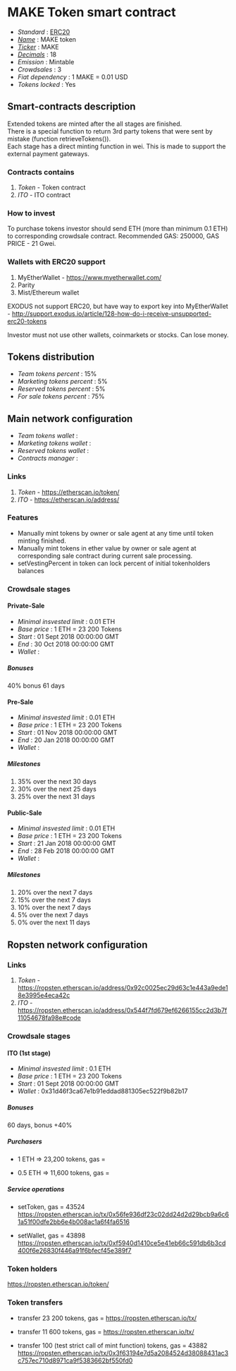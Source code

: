 # MAKE Token smart contract

- _Standard_ : [ERC20](https://github.com/ethereum/EIPs/blob/master/EIPS/eip-20.md)
- _[Name](https://github.com/ethereum/EIPs/blob/master/EIPS/eip-20.md#name)_ : MAKE token
- _[Ticker](https://github.com/ethereum/EIPs/blob/master/EIPS/eip-20.md#symbol)_ : MAKE
- _[Decimals](https://github.com/ethereum/EIPs/blob/master/EIPS/eip-20.md#decimals)_ : 18
- _Emission_ : Mintable
- _Crowdsales_ : 3
- _Fiat dependency_ : 1 MAKE = 0.01 USD
- _Tokens locked_ : Yes

## Smart-contracts description

Extended tokens are minted after the all stages are finished.  
There is a special function to return 3rd party tokens that were sent by mistake (function retrieveTokens()).  
Each stage has a direct minting function in wei. This is made to support the external payment gateways.

### Contracts contains

1. _Token_ - Token contract
2. _ITO_ - ITO contract

### How to invest

To purchase tokens investor should send ETH (more than minimum 0.1 ETH) to corresponding crowdsale contract.
Recommended GAS: 250000, GAS PRICE - 21 Gwei.

### Wallets with ERC20 support

1. MyEtherWallet - https://www.myetherwallet.com/
2. Parity
3. Mist/Ethereum wallet

EXODUS not support ERC20, but have way to export key into MyEtherWallet - http://support.exodus.io/article/128-how-do-i-receive-unsupported-erc20-tokens

Investor must not use other wallets, coinmarkets or stocks. Can lose money.

## Tokens distribution

- _Team tokens percent_ : 15%
- _Marketing tokens percent_ : 5%
- _Reserved tokens percent_ : 5%
- _For sale tokens percent_ : 75%

## Main network configuration

- _Team tokens wallet_ :
- _Marketing tokens wallet_ :
- _Reserved tokens wallet_ :
- _Contracts manager_ :

### Links

1. _Token_ - https://etherscan.io/token/
2. _ITO_ - https://etherscan.io/address/

### Features

- Manually mint tokens by owner or sale agent at any time until token minting finished.
- Manually mint tokens in ether value by owner or sale agent at corresponding sale contract during current sale processing.
- setVestingPercent in token can lock percent of initial tokenholders balances

### Crowdsale stages

#### Private-Sale

- _Minimal insvested limit_ : 0.01 ETH
- _Base price_ : 1 ETH = 23 200 Tokens
- _Start_ : 01 Sept 2018 00:00:00 GMT
- _End_ : 30 Oct 2018 00:00:00 GMT
- _Wallet_ :

##### Bonuses

40% bonus 61 days

#### Pre-Sale

- _Minimal insvested limit_ : 0.01 ETH
- _Base price_ : 1 ETH = 23 200 Tokens
- _Start_ : 01 Nov 2018 00:00:00 GMT
- _End_ : 20 Jan 2018 00:00:00 GMT
- _Wallet_ :

##### Milestones

1. 35% over the next 30 days
2. 30% over the next 25 days
3. 25% over the next 31 days

#### Public-Sale

- _Minimal insvested limit_ : 0.01 ETH
- _Base price_ : 1 ETH = 23 200 Tokens
- _Start_ : 21 Jan 2018 00:00:00 GMT
- _End_ : 28 Feb 2018 00:00:00 GMT
- _Wallet_ :

##### Milestones

1. 20% over the next 7 days
2. 15% over the next 7 days
3. 10% over the next 7 days
4. 5% over the next 7 days
5. 0% over the next 11 days

## Ropsten network configuration

### Links

1. _Token_ - https://ropsten.etherscan.io/address/0x92c0025ec29d63c1e443a9ede18e3995e4eca42c
2. _ITO_ - https://ropsten.etherscan.io/address/0x544f7fd679ef6266155cc2d3b7f11054678fa98e#code

### Crowdsale stages

#### ITO (1st stage)

- _Minimal insvested limit_ : 0.1 ETH
- _Base price_ : 1 ETH = 23 200 Tokens
- _Start_ : 01 Sept 2018 00:00:00 GMT
- _Wallet_ : 0x31d46f3ca67e1b91eddad881305ec522f9b82b17

##### Bonuses

60 days, bonus +40%

##### Purchasers

- 1 ETH => 23,200 tokens, gas =

- 0.5 ETH => 11,600 tokens, gas =

##### Service operations

- setToken, gas = 43524
  https://ropsten.etherscan.io/tx/0x56fe936df23c02dd24d2d29bcb9a6c61a51f00dfe2bb6e4b008ac1a6f4fa6516

- setWallet, gas = 43898
  https://ropsten.etherscan.io/tx/0xf5940d1410ce5e41eb66c591db6b3cd400f6e26830f446a91f6bfecf45e389f7

### Token holders

https://ropsten.etherscan.io/token/

### Token transfers

- transfer 23 200 tokens, gas =
  https://ropsten.etherscan.io/tx/

- transfer 11 600 tokens, gas =
  https://ropsten.etherscan.io/tx/

- transfer 100 (test strict call of mint function) tokens, gas = 43882
  https://ropsten.etherscan.io/tx/0x3f63194e7d5a2084524d38088431ac3c757ec710d8971ca9f5383662bf550fd0
